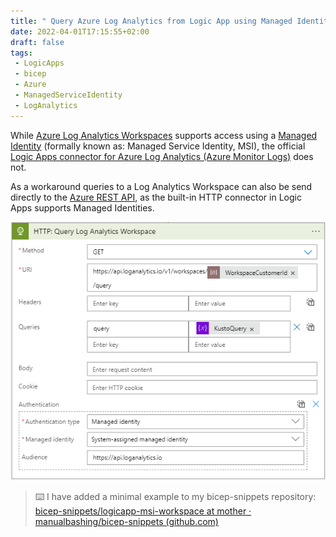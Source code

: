 ```yaml
---
title: " Query Azure Log Analytics from Logic App using Managed Identity"
date: 2022-04-01T17:15:55+02:00
draft: false
tags: 
 - LogicApps
 - bicep
 - Azure
 - ManagedServiceIdentity
 - LogAnalytics
---
```


While [Azure Log Analytics Workspaces](https://docs.microsoft.com/en-us/azure/azure-monitor/logs/log-analytics-workspace-overview) supports access using a [Managed Identity](https://docs.microsoft.com/en-us/azure/active-directory/managed-identities-azure-resources/overview) (formally known as: Managed Service Identity, MSI), the official [Logic Apps connector for Azure Log Analytics (Azure Monitor Logs)](https://docs.microsoft.com/en-us/azure/azure-monitor/logs/logicapp-flow-connector) does not.

As a  workaround queries to a Log Analytics Workspace can also be send directly to the [Azure REST API](https://docs.microsoft.com/en-us/rest/api/loganalytics/), as the built-in HTTP connector in Logic Apps supports Managed  Identities.

![](/static/logicapp-workspace-msi.png)

> ⌨️ I have added a minimal example to my bicep-snippets repository: [bicep-snippets/logicapp-msi-workspace at mother · manualbashing/bicep-snippets (github.com)](https://github.com/manualbashing/bicep-snippets/tree/mother/logicapp-msi-workspace)